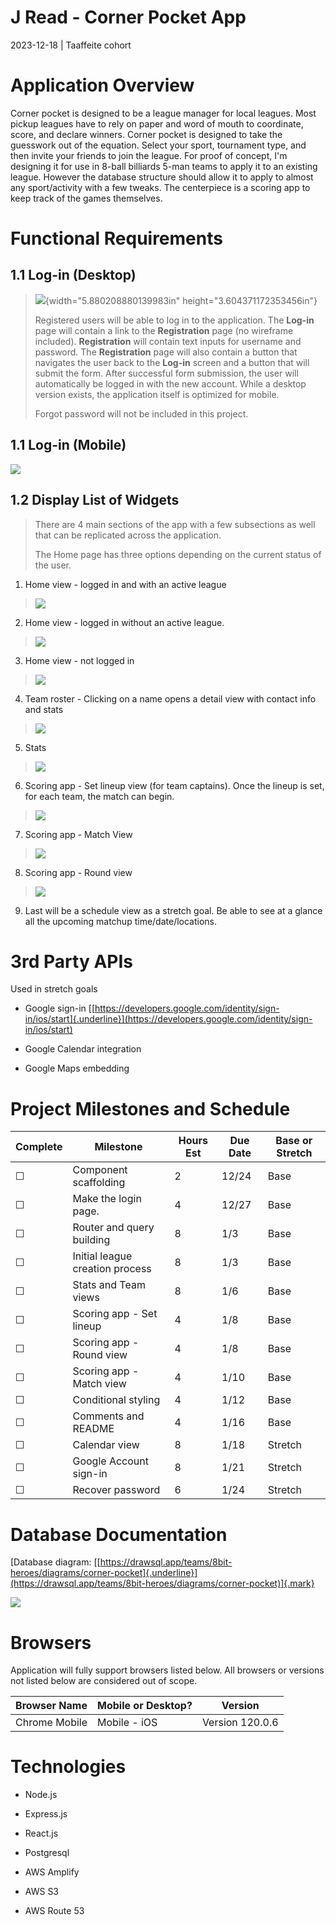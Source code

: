 
# J Read - Corner Pocket App

2023-12-18 \| Taaffeite cohort

# Application Overview

Corner pocket is designed to be a league manager for local leagues. Most
pickup leagues have to rely on paper and word of mouth to coordinate,
score, and declare winners. Corner pocket is designed to take the
guesswork out of the equation. Select your sport, tournament type, and
then invite your friends to join the league. For proof of concept, I'm
designing it for use in 8-ball billiards 5-man teams to apply it to an
existing league. However the database structure should allow it to apply
to almost any sport/activity with a few tweaks. The centerpiece is a
scoring app to keep track of the games themselves.

#  

# Functional Requirements

## 1.1 Log-in (Desktop)

> ![](public/img/image11.png){width="5.880208880139983in"
> height="3.604371172353456in"}
>
> Registered users will be able to log in to the application. The
> **Log-in** page will contain a link to the **Registration** page (no
> wireframe included). **Registration** will contain text inputs for
> username and password. The **Registration** page will also contain a
> button that navigates the user back to the **Log-in** screen and a
> button that will submit the form. After successful form submission,
> the user will automatically be logged in with the new account. While a
> desktop version exists, the application itself is optimized for
> mobile.
>
> Forgot password will not be included in this project.

##  

## 1.1 Log-in (Mobile)

![](public/img/image12.png)


## 1.2 Display List of Widgets

> There are 4 main sections of the app with a few subsections as well
> that can be replicated across the application.
>
> The Home page has three options depending on the current status of the
> user.

1.  Home view - logged in and with an active league

> ![](public/img/image1.png)

2.  Home view - logged in without an active league.

> ![](public/img/image8.png)

3.  Home view - not logged in

> ![](public/img/image7.png)

4.  Team roster - Clicking on a name opens a detail view with contact
    info and stats

> ![](public/img/image4.png)

5.  Stats

> ![](public/img/image3.png)

6.  Scoring app - Set lineup view (for team captains). Once the lineup
    is set, for each team, the match can begin.

> ![](public/img/image10.png)

7.  Scoring app - Match View

> ![](public/img/image9.png)

8.  Scoring app - Round view

> ![](public/img/image2.png)

9.  Last will be a schedule view as a stretch goal. Be able to see at a
    glance all the upcoming matchup time/date/locations.


# 3rd Party APIs

Used in stretch goals

-   Google sign-in
    [[https://developers.google.com/identity/sign-in/ios/start]{.underline}](https://developers.google.com/identity/sign-in/ios/start)

-   Google Calendar integration

-   Google Maps embedding

# Project Milestones and Schedule

| **Complete** | **Milestone**                   | **Hours Est** | **Due Date** | **Base or Stretch** |
|--------------|---------------------------------|---------------|--------------|---------------------|
| ☐            | Component scaffolding           | 2             | 12/24        | Base                |
| ☐            | Make the login page.            | 4             | 12/27        | Base                |
| ☐            | Router and query building       | 8             | 1/3          | Base                |
| ☐            | Initial league creation process | 8             | 1/3          | Base                |
| ☐            | Stats and Team views            | 8             | 1/6          | Base                |
| ☐            | Scoring app - Set lineup        | 4             | 1/8          | Base                |
| ☐            | Scoring app - Round view        | 4             | 1/8          | Base                |
| ☐            | Scoring app - Match view        | 4             | 1/10         | Base                |
| ☐            | Conditional styling             | 4             | 1/12         | Base                |
| ☐            | Comments and README             | 4             | 1/16         | Base                |
| ☐            | Calendar view                   | 8             | 1/18         | Stretch             |
| ☐            | Google Account sign-in          | 8             | 1/21         | Stretch             |
| ☐            | Recover password                | 6             | 1/24         | Stretch             |

#  

# Database Documentation

[Database diagram:
[[https://drawsql.app/teams/8bit-heroes/diagrams/corner-pocket]{.underline}](https://drawsql.app/teams/8bit-heroes/diagrams/corner-pocket)]{.mark}

![](public/img/image6.png)

#  

# Browsers

Application will fully support browsers listed below. All browsers or
versions not listed below are considered out of scope.

| **Browser Name** | **Mobile or Desktop?** | **Version**     |
|------------------|------------------------|-----------------|
| Chrome Mobile    | Mobile - iOS           | Version 120.0.6 |

# Technologies

-   Node.js

-   Express.js

-   React.js

-   Postgresql

-   AWS Amplify

-   AWS S3

-   AWS Route 53
